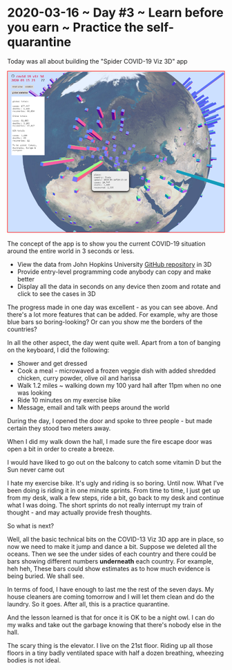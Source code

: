# 2020-03-16 ~ Day #3 ~ Learn before you earn ~ Practice the self-quarantine

Today was all about building the "Spider COVID-19 Viz 3D" app

![]( images/2020-03-15-covid-19-viz-3d.png )



The concept of the app is to show you the current COVID-19 situation around the entire world in 3 seconds or less.

* View the data from John Hopkins University [GitHub repository]( https://github.com/CSSEGISandData/COVID-19/tree/master/csse_covid_19_data ) in 3D
* Provide entry-level programming code anybody can copy and make better
* Display all the data in seconds on any device then zoom and rotate and click to see the cases in 3D

The progress made in one day was excellent - as you can see above. And there's a lot more features that can be added. For example, why are those blue bars so boring-looking? Or can you show me the borders of the countries?


In all the other aspect, the day went quite well. Apart from a ton of banging on the keyboard, I did the following:

* Shower and get dressed
* Cook a meal - microwaved a frozen veggie dish with added shredded chicken, curry powder, olive oil and harissa
* Walk 1.2 miles ~ walking down my 100 yard hall after 11pm when no one was looking
* Ride 10 minutes on my exercise bike
* Message, email and talk with peeps around the world

During the day, I opened the door and spoke to three people - but made certain they stood two meters away.

When I did my walk down the hall, I made sure the fire escape door was open a bit in order to create a breeze.

I would have liked to go out on the balcony to catch some vitamin D but the Sun never came out

I hate my exercise bike. It's ugly and riding is so boring. Until now. What I've been doing is riding it in one minute sprints. From time to time, I just get up from my desk, walk a few steps, ride a bit, go back to my desk and continue what I was doing. The short sprints do not really interrupt my train of thought - and may actually provide fresh thoughts.

So what is next?

Well, all the basic technical bits on the COVID-13 Viz 3D app are in place, so now we need to make it jump and dance a bit. Suppose we deleted all the oceans. Then we see the under sides of each country and there could be bars showing different numbers **underneath** each country. For example, heh heh, These bars could show estimates as to how much evidence is being buried. We shall see.

In terms of food, I have enough to last me the rest of the seven days. My house cleaners are coming tomorrow and I will let them clean and do the laundry. So it goes. After all, this is a practice quarantine.

And the lesson learned is that for once it is OK to be a night owl. I can do my walks and take out the garbage knowing that there's nobody else in the hall.

The scary thing is the elevator. I live on the 21st floor. Riding up all those floors in a tiny badly ventilated space with half a dozen breathing, wheezing bodies is not ideal.







